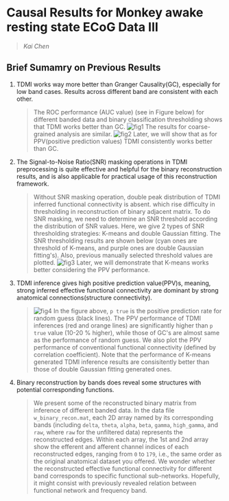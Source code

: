 # Causal Results for Monkey awake resting state ECoG Data III

> *Kai Chen*

## Brief Sumamry on Previous Results

1. TDMI works way more better than Granger Causality(GC), especially for low band cases. Results across different band are consistent with each other.

    > The ROC performance (AUC value) (see in Figure below) for different banded data and binary classification thresholding shows that TDMI works better than GC.
    > ![fig1](tdmi_snr_analysis/snr_th-/auc-threshold_summary.png)
    > The results for coarse-grained analysis are similar.
    > ![fig2](tdmi_snr_analysis/snr_th-/auc-threshold_summary_cg.png)
    > Later, we will show that as for PPV(positive prediction values) TDMI consistently works better than GC.

1. The Signal-to-Noise Ratio(SNR) masking operations in TDMI preprocessing is quite effective and helpful for the binary reconstruction results, and is also applicable for practical usage of this reconstruction framework.

    > Without SNR masking operation, double peak distribution of TDMI inferred functional connectivity is absent. which rise difficulty in thresholding in reconstruction of binary adjacent matrix.
    > To do SNR masking, we need to determine an SNR threshold according the distribution of SNR values. Here, we give 2 types of SNR thresholding strategies: K-means and double Gaussian fitting. The SNR thresholding results are shown below (cyan ones are threshold of K-means, and purple ones are double Gaussian fitting's). Also, previous manually selected threshold values are plotted.
    ![fig3](./snr_dist_figure.png)
    Later, we will demonstrate that K-means works better considering the PPV performance.

1. TDMI inference gives high positive prediction value(PPV)s, meaning, strong inferred effective functional connectivity are dominant by strong anatomical connections(structure connectivity).

    > ![fig4](./ch_bin_recon_ppv_comp.png)
    > In the figure above, `p true` is the positive prediction rate for random guess (black lines). The PPV performance of TDMI inferences (red and orange lines) are significantly higher than `p true` value (10-20 % higher), while those of GC's are almost same as the performance of random guess. We also plot the PPV performance of conventional functional connectivity (defined by correlation coefficient).
    > Note that the performance of K-means generated TDMI inference results are consisitently better than those of double Gaussian fitting generated ones.
1. Binary reconstruction by bands does reveal some structures with potential corresponding functions.

   > We present some of the reconstructed binary matrix from inference of different banded data.
   > In the data file `w_binary_recon.mat`, each 2D array named by its corresponding bands (including `delta`, `theta`, `alpha`, `beta`, `gamma`, `high_gamma`, and `raw`, where `raw` for the unfiltered data) represents the reconstructed edges. Within each array, the 1st and 2nd array show the efferent and afferent channel indices of each reconstructed edges, ranging from `0` to `179`, i.e., the same order as the original anatomical dataset you offered.
   > We wonder whether the reconstructed effective functional connectivity for different band corresponds to specific functional sub-networks. Hopefully, it might consist with previously revealed relation between functional network and frequency band.
